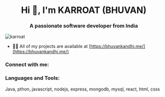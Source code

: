 
<h1 align="center">Hi 👋, I'm KARROAT (BHUVAN)</h1>
<h3 align="center">A passionate software developer from India</h3>

<p align="left"> <img src="https://komarev.com/ghpvc/?username=karroat&label=Profile%20views&color=0e75b6&style=flat" alt="karroat" /> </p>

- 👨‍💻 All of my projects are available at [https://bhuvankandhi.me/](https://bhuvankandhi.me/)

<h3 align="left">Connect with me:</h3>
<p align="left">
</p>

<h3 align="left">Languages and Tools:</h3>
<p>Java, pthon, javascript, nodejs, express, mongodb, mysql, react, html, csss</p>
